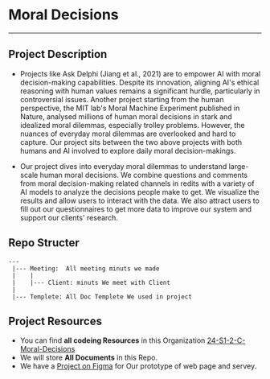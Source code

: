 # Moral Decisions
---
## Project Description
- Projects like Ask Delphi (Jiang et al., 2021) are to empower AI with moral decision-making capabilities. Despite its innovation, aligning AI's ethical reasoning with human values remains a significant hurdle, particularly in controversial issues. Another project starting from the human perspective, the MIT lab's Moral Machine Experiment published in Nature, analysed millions of human moral decisions in stark and idealized moral dilemmas, especially trolley problems. However, the nuances of everyday moral dilemmas are overlooked and hard to capture. Our project sits between the two above projects with both humans and AI involved to explore daily moral decision-makings.

- Our project dives into everyday moral dilemmas to understand large-scale human moral decisions. We combine questions and comments from moral decision-making related channels in redits with a variety of AI models to analyze the decisions people make to get. We visualize the results and allow users to interact with the data. We also attract users to fill out our questionnaires to get more data to improve our system and support our clients' research.

## Repo Structer
```
---
 |--- Meeting:  All meeting minuts we made
 |    |
 |    |--- Client: minuts We meet with Client
 |
 |--- Templete: All Doc Templete We used in project
```

## Project Resources
- You can find **all codeing Resources** in this Organization [24-S1-2-C-Moral-Decisions](https://github.com/24-S1-2-C-Moral-Decisions)
- We will store **All Documents** in this Repo.
- We have a [Project on Figma](https://www.figma.com/files/team/1344114333826613830/24-S1-2-C-Moral-Decisions) for Our prototype of web page and servey.
